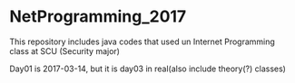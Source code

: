 # NetProgramming_2017
This repository includes java codes that used un Internet Programming class at SCU (Security major)

Day01 is 2017-03-14, but it is day03 in real(also include theory(?) classes)
